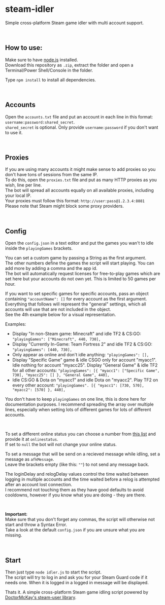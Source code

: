 # steam-idler
Simple cross-platform Steam game idler with multi account support.

&nbsp;

## How to use:
Make sure to have [node.js](https://nodejs.org/) installed.  
Download this repository as `.zip`, extract the folder and open a Terminal/Power Shell/Console in the folder.  

Type `npm install` to install all dependencies.  

&nbsp;

## Accounts
Open the `accounts.txt` file and put an account in each line in this format: `username:password:shared_secret`.  
`shared_secret` is optional. Only provide `username:password` if you don't want to use it.  

&nbsp;

## Proxies
If you are using many accounts it might make sense to add proxies so you don't have tons of sessions from the same IP.  
To do this, open the `proxies.txt` file and put as many HTTP proxies as you wish, line per line.  
The bot will spread all accounts equally on all available proxies, including your local IP.  
Your proxies must follow this format: `http://user:pass@1.2.3.4:8081`  
Please note that Steam might block some proxy providers.  

&nbsp;
  
## Config
Open the `config.json` in a text editor and put the games you wan't to idle inside the `playingGames` brackets.  

You can set a custom game by passing a String as the first argument.  
The other numbers define the games the script will start playing. You can add more by adding a comma and the app id.  
The bot will automatically request licenses for free-to-play games which are set here but your accounts do not own yet. This is limited to 50 games per hour.  

If you want to set specific games for specific accounts, pass an object containing `"accountName": []` for every account as the first argument.  
Everything that follows will represent the "general" settings, which all accounts will use that are not included in the object.  
See the 4th example below for a visual representation.

Examples:  
- Display "In non-Steam game: Minecraft" and idle TF2 & CS:GO: `"playingGames": ["Minecraft", 440, 730],`  
- Display "Currently In-Game: Team Fortress 2" and idle TF2 & CS:GO: `"playingGames": [440, 730],`  
- Only appear as online and don't idle anything: `"playingGames": [],`  
- Display "Specific Game" game & idle CSGO only for account "myacc1". Idle nothing for account "myacc25". Display "General Game" & idle TF2 for all other accounts: `"playingGames": [{ "myacc1": ["Specific Game", 730], "myacc25": [] }, "General Game", 440],`
- Idle CS:GO & Dota on "myacc1" and idle Dota on "myacc2". Play TF2 on every other account: `"playingGames". [{ "myacc1": [730, 570], "myacc2": [570] }, 440],`

You don't have to keep `playingGames` on one line, this is done here for documentation purposes. I recommend spreading the array over multiple lines, especially when setting lots of different games for lots of different accounts.
  
&nbsp;
  
To set a different online status you can choose a number from [this list](https://github.com/DoctorMcKay/node-steam-user/blob/master/enums/EPersonaState.js) and provide it at `onlinestatus`.  
If set to `null` the bot will not change your online status.  
  
To set a message that will be send on a recieved message while idling, set a message as `afkMessage`.  
Leave the brackets empty (like this: `""`) to not send any message back.  

The loginDelay and relogDelay values control the time waited between logging in multiple accounts and the time waited before a relog is attempted after an account lost connection.  
I recommend not touching them as they have good defaults to avoid cooldowns, however if you know what you are doing - they are there.  

&nbsp;

**Important:**  
Make sure that you don't forget any commas, the script will otherwise not start and throw a Syntax Error.  
Take a look at the default `config.json` if you are unsure what you are missing.

&nbsp;

## Start
Then just type `node idler.js` to start the script.  
The script will try to log in and ask you for your Steam Guard code if it needs one. When it is logged in a logged in message will be displayed.  

Thats it. A simple cross-platform Steam game idling script powered by [DoctorMcKay's steam-user library](https://github.com/DoctorMcKay/node-steam-user).
